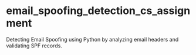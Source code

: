 # email_spoofing_detection_cs_assignment
Detecting Email Spoofing using Python by analyzing email headers and validating SPF records.

